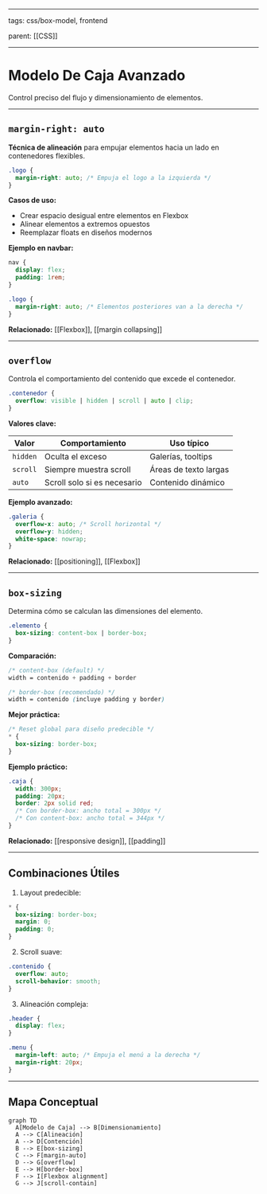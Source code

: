 
---

tags: css/box-model, frontend

parent: [[CSS]]

---

# Modelo De Caja Avanzado

Control preciso del flujo y dimensionamiento de elementos.

---

## `margin-right: auto`

**Técnica de alineación** para empujar elementos hacia un lado en contenedores flexibles.

```css
.logo {
  margin-right: auto; /* Empuja el logo a la izquierda */
}
```

**Casos de uso:**
- Crear espacio desigual entre elementos en Flexbox
- Alinear elementos a extremos opuestos
- Reemplazar floats en diseños modernos

**Ejemplo en navbar:**

```css
nav {
  display: flex;
  padding: 1rem;
}

.logo {
  margin-right: auto; /* Elementos posteriores van a la derecha */
}
```

**Relacionado:** [[Flexbox]], [[margin collapsing]]

---

## `overflow`

Controla el comportamiento del contenido que excede el contenedor.

```css
.contenedor {
  overflow: visible | hidden | scroll | auto | clip;
}
```

**Valores clave:**

| Valor     | Comportamiento               | Uso típico            |
|-----------|------------------------------|-----------------------|
| `hidden`  | Oculta el exceso             | Galerías, tooltips    |
| `scroll`  | Siempre muestra scroll       | Áreas de texto largas|
| `auto`    | Scroll solo si es necesario  | Contenido dinámico    |

**Ejemplo avanzado:**

```css
.galeria {
  overflow-x: auto; /* Scroll horizontal */
  overflow-y: hidden;
  white-space: nowrap;
}
```

**Relacionado:** [[positioning]], [[Flexbox]]

---

## `box-sizing`

Determina cómo se calculan las dimensiones del elemento.

```css
.elemento {
  box-sizing: content-box | border-box;
}
```

**Comparación:**

```css
/* content-box (default) */
width = contenido + padding + border

/* border-box (recomendado) */
width = contenido (incluye padding y border)
```

**Mejor práctica:**

```css
/* Reset global para diseño predecible */
* {
  box-sizing: border-box;
}
```

**Ejemplo práctico:**

```css
.caja {
  width: 300px;
  padding: 20px;
  border: 2px solid red;
  /* Con border-box: ancho total = 300px */
  /* Con content-box: ancho total = 344px */
}
```

**Relacionado:** [[responsive design]], [[padding]]

---

## Combinaciones Útiles

1. Layout predecible:

```css
* {
  box-sizing: border-box;
  margin: 0;
  padding: 0;
}
```

2. Scroll suave:

```css
.contenido {
  overflow: auto;
  scroll-behavior: smooth;
}
```

3. Alineación compleja:

```css
.header {
  display: flex;
}

.menu {
  margin-left: auto; /* Empuja el menú a la derecha */
  margin-right: 20px;
}
```

---

## Mapa Conceptual

```mermaid
graph TD
  A[Modelo de Caja] --> B[Dimensionamiento]
  A --> C[Alineación]
  A --> D[Contención]
  B --> E[box-sizing]
  C --> F[margin-auto]
  D --> G[overflow]
  E --> H[border-box]
  F --> I[Flexbox alignment]
  G --> J[scroll-contain]
```

